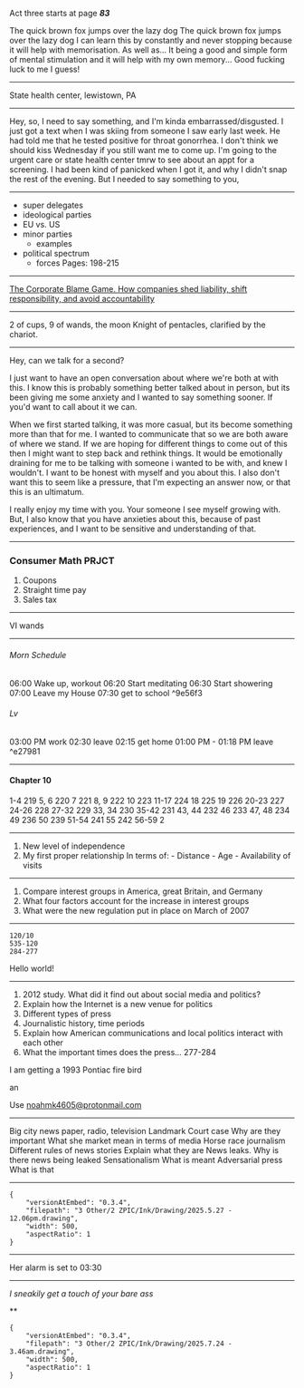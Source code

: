 Act three starts at page ***83***

The quick brown fox jumps over the lazy dog
The quick brown fox jumps over the lazy dog
I can learn this by constantly and never stopping because it will help with memorisation. As well as... It being a good and simple form of mental stimulation and it will help with my own memory... Good fucking luck to me I guess!

---
State health center, lewistown, PA

---
Hey, so, I need to say something, and I'm kinda embarrassed/disgusted. I just got a text when I was skiing from someone I saw early last week. He had told me that he tested positive for throat gonorrhea. I don't think we should kiss Wednesday if you still want me to come up. I'm going to the urgent care or state health center tmrw to see about an appt for a screening. I had been kind of panicked when I got it, and why I didn't snap the rest of the evening. But I needed to say something to you, 

---
- super delegates
- ideological parties
- EU vs.  US
- minor parties
	- examples
- political spectrum
	- forces
Pages: 198-215

---
[The Corporate Blame Game. How companies shed liability, shift responsibility, and avoid accountability](https://medium.com/edge-of-collapse/the-corporate-blame-game-9afd7e8a2faa)

---
2 of cups, 9 of wands, the moon
Knight of pentacles, clarified by the chariot. 

---
Hey, can we talk for a second?

I just want to have an open conversation about where we're both at with this. I know this is probably something better talked about in person, but its been giving me some anxiety and I wanted to say something sooner. If you'd want to call about it we can.

When we first started talking, it was more casual, but its become something more than that for me. I wanted to communicate that so we are both aware of where we stand. If we are hoping for different things to come out of this then I might want to step back and rethink things. It would be emotionally draining for me to be talking with someone i wanted to be with, and knew I wouldn't. I want to be honest with myself and you about this. I also don't want this to seem like a pressure, that I'm expecting an answer now, or that this is an ultimatum. 

I really enjoy my time with you. Your someone I see myself growing with. But, I also know that you have anxieties about this, because of past experiences, and I want to be sensitive and understanding of that.

---
### Consumer Math PRJCT
1. Coupons
2. Straight time pay
3. Sales tax
---
VI wands

---
###### Morn Schedule
06:00 Wake up, workout
06:20 Start meditating
06:30 Start showering
07:00 Leave my House
07:30 get to school ^9e56f3

###### Lv
03:00 PM work
02:30 leave
02:15 get home
01:00 PM - 01:18 PM leave ^e27981

---
#### Chapter 10
1-4
	219
5, 6
	220
7
	221
8, 9
	222
10
	223
11-17
	224
18
	225
19
	226
20-23
	227
24-26
	228
27-32
	229
33, 34
	230
35-42
	231
43, 44
	232
46
	233
47, 48
	234
49
	236
50
	239
51-54
	241
55
	242
56-59
	2

---
1. New level of independence
2. My first proper relationship
	In terms of:
		- Distance
		- Age
		- Availability of visits
---
1. Compare interest groups in America, great Britain, and Germany
2. What four factors account for the increase in interest groups
3. What were the new regulation put in place on March of 2007
---
```sigma
120/10
535-120
284-277

```


Hello world!

---
1. 2012 study. What did it find out about social media and politics? 
2. Explain how the Internet is a new venue for politics
3. Different types of press
4. Journalistic history, time periods
5. Explain how American communications and local politics interact with each other
6. What the important times does the press...
277-284
































I am getting a 1993 Pontiac fire bird

an












Use noahmk4605@protonmail.com

---

Big city news paper, radio, television
Landmark Court case
 Why are they important 
What she market mean in terms of media
Horse race journalism
Different rules of news stories
 Explain what they are
News leaks. Why is there news being leaked
Sensationalism
 What is meant
Adversarial press
 What is that

---


```handdrawn-ink
{
	"versionAtEmbed": "0.3.4",
	"filepath": "3 Other/2 ZPIC/Ink/Drawing/2025.5.27 - 12.06pm.drawing",
	"width": 500,
	"aspectRatio": 1
}
```

---
Her alarm is set to 03:30

---
_I sneakily get a touch of your bare ass_

**




```handdrawn-ink
{
	"versionAtEmbed": "0.3.4",
	"filepath": "3 Other/2 ZPIC/Ink/Drawing/2025.7.24 - 3.46am.drawing",
	"width": 500,
	"aspectRatio": 1
}
```

